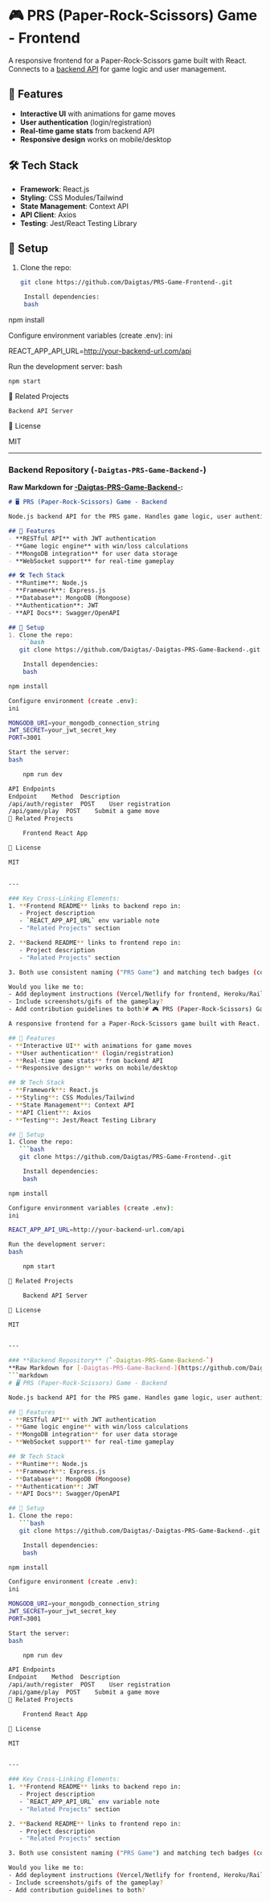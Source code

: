 # 🎮 PRS (Paper-Rock-Scissors) Game - Frontend

A responsive frontend for a Paper-Rock-Scissors game built with React. Connects to a [backend API](https://github.com/Daigtas/-Daigtas-PRS-Game-Backend-) for game logic and user management.

## 🌟 Features
- **Interactive UI** with animations for game moves
- **User authentication** (login/registration)
- **Real-time game stats** from backend API
- **Responsive design** works on mobile/desktop

## 🛠 Tech Stack
- **Framework**: React.js
- **Styling**: CSS Modules/Tailwind
- **State Management**: Context API
- **API Client**: Axios
- **Testing**: Jest/React Testing Library

## 🚀 Setup
1. Clone the repo:
   ```bash
   git clone https://github.com/Daigtas/PRS-Game-Frontend-.git

    Install dependencies:
    bash

npm install

Configure environment variables (create .env):
ini

REACT_APP_API_URL=http://your-backend-url.com/api

Run the development server:
bash

    npm start

🔗 Related Projects

    Backend API Server

📄 License

MIT


---

### **Backend Repository** (`-Daigtas-PRS-Game-Backend-`)  
**Raw Markdown for [-Daigtas-PRS-Game-Backend-](https://github.com/Daigtas/-Daigtas-PRS-Game-Backend-):**  
```markdown
# 🖥️ PRS (Paper-Rock-Scissors) Game - Backend

Node.js backend API for the PRS game. Handles game logic, user authentication, and data persistence. Serves the [frontend React app](https://github.com/Daigtas/PRS-Game-Frontend-).

## 🌟 Features
- **RESTful API** with JWT authentication
- **Game logic engine** with win/loss calculations
- **MongoDB integration** for user data storage
- **WebSocket support** for real-time gameplay

## 🛠 Tech Stack
- **Runtime**: Node.js
- **Framework**: Express.js
- **Database**: MongoDB (Mongoose)
- **Authentication**: JWT
- **API Docs**: Swagger/OpenAPI

## 🚀 Setup
1. Clone the repo:
   ```bash
   git clone https://github.com/Daigtas/-Daigtas-PRS-Game-Backend-.git

    Install dependencies:
    bash

npm install

Configure environment (create .env):
ini

MONGODB_URI=your_mongodb_connection_string
JWT_SECRET=your_jwt_secret_key
PORT=3001

Start the server:
bash

    npm run dev

API Endpoints
Endpoint	Method	Description
/api/auth/register	POST	User registration
/api/game/play	POST	Submit a game move
🔗 Related Projects

    Frontend React App

📄 License

MIT


---

### Key Cross-Linking Elements:
1. **Frontend README** links to backend repo in:
   - Project description
   - `REACT_APP_API_URL` env variable note
   - "Related Projects" section

2. **Backend README** links to frontend repo in:
   - Project description
   - "Related Projects" section

3. Both use consistent naming ("PRS Game") and matching tech badges (could be added).

Would you like me to:
- Add deployment instructions (Vercel/Netlify for frontend, Heroku/Railway for backend)?
- Include screenshots/gifs of the gameplay?
- Add contribution guidelines to both?# 🎮 PRS (Paper-Rock-Scissors) Game - Frontend

A responsive frontend for a Paper-Rock-Scissors game built with React. Connects to a [backend API](https://github.com/Daigtas/-Daigtas-PRS-Game-Backend-) for game logic and user management.

## 🌟 Features
- **Interactive UI** with animations for game moves
- **User authentication** (login/registration)
- **Real-time game stats** from backend API
- **Responsive design** works on mobile/desktop

## 🛠 Tech Stack
- **Framework**: React.js
- **Styling**: CSS Modules/Tailwind
- **State Management**: Context API
- **API Client**: Axios
- **Testing**: Jest/React Testing Library

## 🚀 Setup
1. Clone the repo:
   ```bash
   git clone https://github.com/Daigtas/PRS-Game-Frontend-.git

    Install dependencies:
    bash

npm install

Configure environment variables (create .env):
ini

REACT_APP_API_URL=http://your-backend-url.com/api

Run the development server:
bash

    npm start

🔗 Related Projects

    Backend API Server

📄 License

MIT


---

### **Backend Repository** (`-Daigtas-PRS-Game-Backend-`)  
**Raw Markdown for [-Daigtas-PRS-Game-Backend-](https://github.com/Daigtas/-Daigtas-PRS-Game-Backend-):**  
```markdown
# 🖥️ PRS (Paper-Rock-Scissors) Game - Backend

Node.js backend API for the PRS game. Handles game logic, user authentication, and data persistence. Serves the [frontend React app](https://github.com/Daigtas/PRS-Game-Frontend-).

## 🌟 Features
- **RESTful API** with JWT authentication
- **Game logic engine** with win/loss calculations
- **MongoDB integration** for user data storage
- **WebSocket support** for real-time gameplay

## 🛠 Tech Stack
- **Runtime**: Node.js
- **Framework**: Express.js
- **Database**: MongoDB (Mongoose)
- **Authentication**: JWT
- **API Docs**: Swagger/OpenAPI

## 🚀 Setup
1. Clone the repo:
   ```bash
   git clone https://github.com/Daigtas/-Daigtas-PRS-Game-Backend-.git

    Install dependencies:
    bash

npm install

Configure environment (create .env):
ini

MONGODB_URI=your_mongodb_connection_string
JWT_SECRET=your_jwt_secret_key
PORT=3001

Start the server:
bash

    npm run dev

API Endpoints
Endpoint	Method	Description
/api/auth/register	POST	User registration
/api/game/play	POST	Submit a game move
🔗 Related Projects

    Frontend React App

📄 License

MIT


---

### Key Cross-Linking Elements:
1. **Frontend README** links to backend repo in:
   - Project description
   - `REACT_APP_API_URL` env variable note
   - "Related Projects" section

2. **Backend README** links to frontend repo in:
   - Project description
   - "Related Projects" section

3. Both use consistent naming ("PRS Game") and matching tech badges (could be added).

Would you like me to:
- Add deployment instructions (Vercel/Netlify for frontend, Heroku/Railway for backend)?
- Include screenshots/gifs of the gameplay?
- Add contribution guidelines to both?
